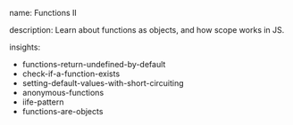 name: Functions II

description: Learn about functions as objects, and how scope works in JS.

insights:
  - functions-return-undefined-by-default
  - check-if-a-function-exists
  - setting-default-values-with-short-circuiting
  - anonymous-functions
  - iife-pattern
  - functions-are-objects
 
